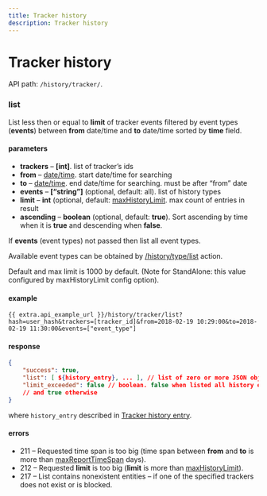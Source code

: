 ```yaml
---
title: Tracker history
description: Tracker history
---
```


# Tracker history

API path: `/history/tracker/`.

### list

List less then or equal to **limit** of tracker events filtered by event types (**events**) between **from** date/time and **to** date/time sorted by **time** field.

#### parameters

*   **trackers** – **\[int\]**. list of tracker’s ids
*   **from** – [date/time](../../../getting-started.md#data-types). start date/time for searching
*   **to** – [date/time](../../../getting-started.md#data-types). end date/time for searching. must be after “from” date
*   **events** – **\[“string”\]** (optional, default: all). list of history types
*   **limit** – **int** (optional, default: [maxHistoryLimit](../../../getting-started.md#constants). max count of entries in result
*   **ascending** – **boolean** (optional, default: **true**). Sort ascending by time when it is **true** and descending when **false**.

If **events** (event types) not passed then list all event types.

Available event types can be obtained by [/history/type/list](./history_type.md#list) action.

Default and max limit is 1000 by default. (Note for StandAlone: this value configured by maxHistoryLimit config option).

#### example

    {{ extra.api_example_url }}/history/tracker/list?hash=user_hash&trackers=[tracker_id]&from=2018-02-19 10:29:00&to=2018-02-19 11:30:00&events=["event_type"]



#### response

```json
{
    "success": true,
    "list": [ ${history_entry}, ... ], // list of zero or more JSON objects
    "limit_exceeded": false // boolean. false when listed all history entries satisfied to conditions
    // and true otherwise
}
```

where `history_entry` described in [Tracker history entry](./index.md#tracker-history-entry).

#### errors

*   211 – Requested time span is too big (time span between **from** and **to** is more than [maxReportTimeSpan](../../../getting-started.md#constants) days).
*   212 – Requested **limit** is too big (**limit** is more than [maxHistoryLimit](../../../getting-started.md#constants)).
*   217 – List contains nonexistent entities – if one of the specified trackers does not exist or is blocked.
